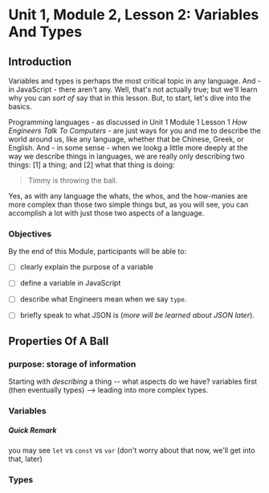 # Unit 1, Module 2, Lesson 2: Variables And Types

## Introduction 

Variables and types is perhaps the most critical topic in any language. And - in JavaScript - there aren't any. Well, that's not actually true; but we'll learn why you can _sort of_ say that in this lesson. But, to start, let's dive into the basics. 

Programming languages - as discussed in Unit 1 Module 1 Lesson 1 _How Engineers Talk To Computers_ - are just ways for you and me to describe the world around us, like any language, whether that be Chinese, Greek, or English. And - in some sense - when we lookg a little more deeply at the way we describe things in languages, we are really only describing two things: [1] a thing; and [2] what that thing is doing: 

> Timmy is throwing the ball.

Yes, as with any language the whats, the whos, and the how-manies are more complex than those two simple things but, as you will see, you can accomplish a lot with just those two aspects of a language.

### Objectives

By the end of this Module, participants will be able to:

- [ ] clearly explain the purpose of a variable
- [ ] define a variable in JavaScript
- [ ] describe what Engineers mean when we say `type`.
- [ ] briefly speak to what JSON is (_more will be learned about JSON later_).


## Properties Of A Ball

### purpose: storage of information

Starting with _describing_ a thing -- what aspects do we have? variables first (then eventually types) --> leading into more complex types.

### Variables

#### 

##### Quick Remark 

you may see `let` vs `const` vs `var` (don't worry about that now, we'll get into that, later)

### Types
